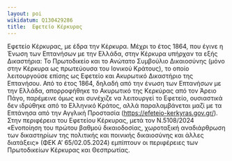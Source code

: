 ```yaml
---
layout: poi
wikidatum: Q130429286
title:  Εφετείο Κέρκυρας
---
```


Εφετείο Κέρκυρας, με έδρα την Κέρκυρα. Μέχρι το έτος 1864, που έγινε η Ένωση των Επτανήσων με την Ελλάδα, στην Κέρκυρα υπήρχαν τα εξής Δικαστήρια: Το Πρωτοδικείο και το Ανώτατο Συμβούλιο Δικαιοσύνης (μόνο στην Κέρκυρα ως πρωτεύουσα του Ιονικού Κράτους), το οποίο λειτουργούσε επίσης ως Εφετείο και Ακυρωτικό Δικαστήριο της Επτανήσου. Από το έτος 1864, δηλαδή από την ένωση των Επτανήσων με την Ελλάδα, απορροφήθηκε το Ακυρωτικό της Κερκύρας από τον Άρειο Πάγο, παρέμεινε όμως και συνέχιζε να λειτουργεί το Εφετείο, ουσιαστικά δεν ιδρύθηκε από το Ελληνικό Κράτος, αλλά παραλαμβάνεται μαζί με τα Επτάνησα από την Αγγλική Προστασία (https://efeteio-kerkyras.gov.gr/). Στην περιφέρεια του Εφετείου Κέρκυρας, μετά τον Ν.5108/2024 «Ενοποίηση του πρώτου βαθμού δικαιοδοσίας, χωροταξική αναδιάρθρωση των δικαστηρίων της πολιτικής και ποινικής δικαιοσύνης και άλλες διατάξεις» (ΦΕΚ Α’ 65/02.05.2024) εμπίπτουν οι περιφέρειες των Πρωτοδικείων Κέρκυρας και Θεσπρωτίας.  
